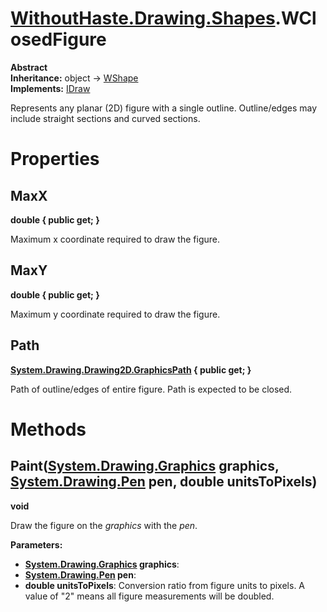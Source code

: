 # [WithoutHaste.Drawing.Shapes](TableOfContents.WithoutHaste.Drawing.Shapes.md).WClosedFigure

**Abstract**  
**Inheritance:** object → [WShape](WithoutHaste.Drawing.Shapes.WShape.md)  
**Implements:** [IDraw](WithoutHaste.Drawing.Shapes.IDraw.md)  

Represents any planar (2D) figure with a single outline. Outline/edges may include straight sections and curved sections.  

# Properties

## MaxX

**double { public get; }**  

Maximum x coordinate required to draw the figure.  

## MaxY

**double { public get; }**  

Maximum y coordinate required to draw the figure.  

## Path

**[System.Drawing.Drawing2D.GraphicsPath](https://docs.microsoft.com/en-us/dotnet/api/system.drawing.drawing2d.graphicspath) { public get; }**  

Path of outline/edges of entire figure. Path is expected to be closed.  

# Methods

## Paint([System.Drawing.Graphics](https://docs.microsoft.com/en-us/dotnet/api/system.drawing.graphics) graphics, [System.Drawing.Pen](https://docs.microsoft.com/en-us/dotnet/api/system.drawing.pen) pen, double unitsToPixels)

**void**  

Draw the figure on the _graphics_ with the _pen_.  

**Parameters:**  
* **[System.Drawing.Graphics](https://docs.microsoft.com/en-us/dotnet/api/system.drawing.graphics) graphics**:   
* **[System.Drawing.Pen](https://docs.microsoft.com/en-us/dotnet/api/system.drawing.pen) pen**:   
* **double unitsToPixels**: Conversion ratio from figure units to pixels. A value of "2" means all figure measurements will be doubled.  

